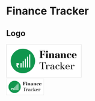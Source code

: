 # Finance Tracker

## Logo
<img src="documents/images/logo.png" alt="Finance Tracker White Logo" width="200">
<br>
<img src="documents/images/logo.png" alt="Finance Tracker White Logo" width="100">